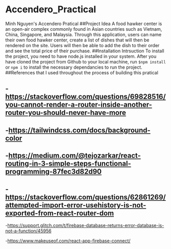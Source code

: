 # Accendero_Practical

Minh Nguyen's Accendero Pratical
##Project Idea
A food hawker center is an open-air complex commonly found in Asian countries such as Vietnam, China, Singapore, and Malaysia. Through this application, users can
name their own food hawker center, create a list of dishes that will then be rendered on the site. Users will then be able to add the dish to their order and see the total price of their purchase.
##Installation Intrsuction
To install the project, you need to have node.js installed in your system. After you have cloned the project from Github to your local machine, run `$npm install` or `npm i` to install the necessary dependancies to run the project.
##References that I used throughout the process of building this pratical

## -https://stackoverflow.com/questions/69828516/you-cannot-render-a-router-inside-another-router-you-should-never-have-more

## -https://tailwindcss.com/docs/background-color

## -https://medium.com/@tejozarkar/react-routing-in-3-simple-steps-functional-programming-87fec3d82d90

## -https://stackoverflow.com/questions/62861269/attempted-import-error-usehistory-is-not-exported-from-react-router-dom

-https://support.glitch.com/t/firebase-database-returns-error-database-is-not-a-function/45956

-https://www.makeuseof.com/react-app-firebase-connect/
